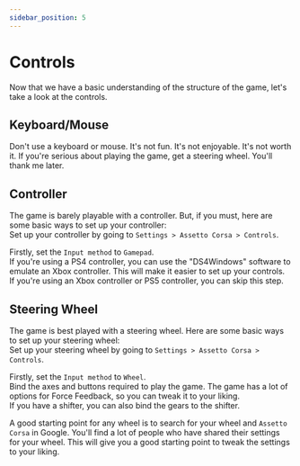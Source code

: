 ```yaml
---
sidebar_position: 5
---
```


# Controls

Now that we have a basic understanding of the structure of the game, let's take a look at the controls.

## Keyboard/Mouse

Don't use a keyboard or mouse. It's not fun. It's not enjoyable. It's not worth it. If you're serious about playing the game, get a steering wheel. You'll thank me later.

## Controller

The game is barely playable with a controller. But, if you must, here are some basic ways to set up your controller:  
Set up your controller by going to `Settings > Assetto Corsa > Controls`.

Firstly, set the `Input method` to `Gamepad`.  
If you're using a PS4 controller, you can use the "DS4Windows" software to emulate an Xbox controller. This will make it easier to set up your controls.  
If you're using an Xbox controller or PS5 controller, you can skip this step.

## Steering Wheel

The game is best played with a steering wheel. Here are some basic ways to set up your steering wheel:  
Set up your steering wheel by going to `Settings > Assetto Corsa > Controls`.

Firstly, set the `Input method` to `Wheel`.  
Bind the axes and buttons required to play the game. The game has a lot of options for Force Feedback, so you can tweak it to your liking.  
If you have a shifter, you can also bind the gears to the shifter.

A good starting point for any wheel is to search for your wheel and `Assetto Corsa` in Google. You'll find a lot of people who have shared their settings for your wheel. This will give you a good starting point to tweak the settings to your liking.

